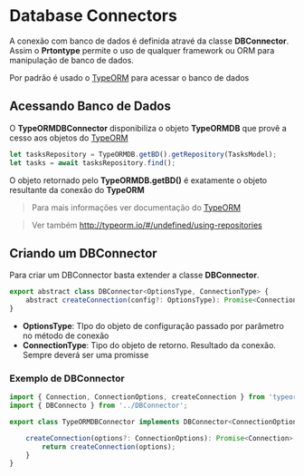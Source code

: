 # Database Connectors

A conexão com banco de dados é definida atravé da classe **DBConnector**. Assim o **Prtontype** permite o uso de qualquer framework ou ORM para manipulação de banco de dados.

Por padrão é usado o [TypeORM](http://typeorm.io/#/) para acessar o banco de dados

## Acessando Banco de Dados
O **TypeORMDBConnector** disponibiliza o objeto **TypeORMDB** que provê a cesso aos objetos do [TypeORM](http://typeorm.io/#/)

```javascript
let tasksRepository = TypeORMDB.getBD().getRepository(TasksModel);
let tasks = await tasksRepository.find();
``` 

O objeto retornado pelo **TypeORMDB.getBD()** é exatamente o objeto resultante da conexão do **TypeORM**

> Para mais informações ver documentação do [TypeORM](http://typeorm.io/#/)

> Ver também <http://typeorm.io/#/undefined/using-repositories>

## Criando um DBConnector
Para criar um DBConnector basta extender a classe **DBConnector**.
```javascript
export abstract class DBConnector<OptionsType, ConnectionType> {
    abstract createConnection(config?: OptionsType): Promise<ConnectionType>;
}
```
- **OptionsType**: TIpo do objeto de configuração passado por parâmetro no método de conexão
- **ConnectionType**: Tipo do objeto de retorno. Resultado da conexão. Sempre deverá ser uma promisse

### Exemplo de DBConnector
```javascript
import { Connection, ConnectionOptions, createConnection } from 'typeorm';
import { DBConnecto } from '../DBConnector';

export class TypeORMDBConnector implements DBConnector<ConnectionOptions, Connection> {

    createConnection(options?: ConnectionOptions): Promise<Connection> {
        return createConnection(options);
    }
}
```
